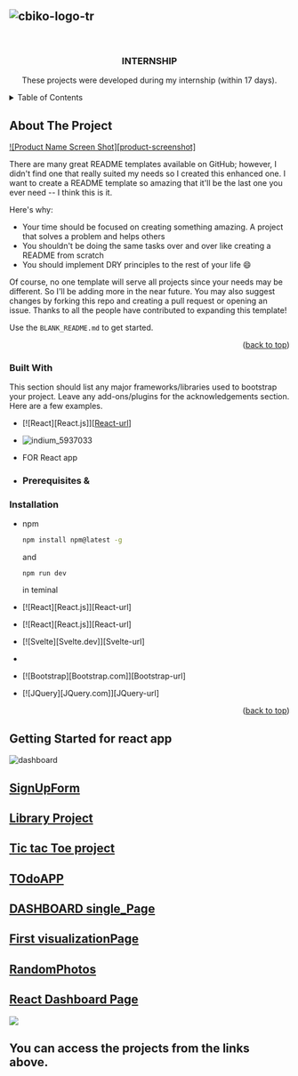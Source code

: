 
<a name="readme-top"></a>



![cbiko-logo-tr](https://www.cbiko.gov.tr/uploads/2022/06/cbiko-logo-tr.svg)
--                                  
<!-- PROJECT LOGO -->
<br />
<div align="center">
  
  <h3 align="center">INTERNSHIP</h3>

  <p align="center">
    These projects were developed during my internship (within 17 days).
  </p>
</div>



<!-- TABLE OF CONTENTS -->
<details>
  <summary>Table of Contents</summary>
  <ol>
    <li>
      <a href="#about-the-project">About The Internship</a>
      <li><a href="#about-the-project">About The Projects</a>
      <ul>
        <li><a href="#built-with">Built With</a></li>
      </ul>
    </li>
    <li>
      <a href="#getting-started">Getting Started</a>
      <ul>
        <li><a href="#prerequisites">Prerequisites</a></li>
        <li><a href="#installation">Installation</a></li>
      </ul>
    </li>
    <li><a href="#usage">Usage</a></li>
    <li><a href="#roadmap">Roadmap</a></li>
    <li><a href="#license">License</a></li>
    <li><a href="#contact">Contact</a></li>
    <li><a href="#acknowledgments">Acknowledgments</a></li>
  </li> </ol>
</details>



<!-- ABOUT THE PROJECT -->
## About The Project

[![Product Name Screen Shot][product-screenshot]](https://example.com)

There are many great README templates available on GitHub; however, I didn't find one that really suited my needs so I created this enhanced one. I want to create a README template so amazing that it'll be the last one you ever need -- I think this is it.

Here's why:
* Your time should be focused on creating something amazing. A project that solves a problem and helps others
* You shouldn't be doing the same tasks over and over like creating a README from scratch
* You should implement DRY principles to the rest of your life :smile:

Of course, no one template will serve all projects since your needs may be different. So I'll be adding more in the near future. You may also suggest changes by forking this repo and creating a pull request or opening an issue. Thanks to all the people have contributed to expanding this template!

Use the `BLANK_README.md` to get started.

<p align="right">(<a href="#readme-top">back to top</a>)</p>



### Built With

This section should list any major frameworks/libraries used to bootstrap your project. Leave any add-ons/plugins for the acknowledgements section. Here are a few examples.

* [![React][React.js]][[React-url](https://react.dev/)]
* ![indium_5937033](https://github.com/cicero06/MonthlyReport/assets/75733835/243a627d-b89f-44e1-9ef1-86cc82413822)


* FOR React app
* ### Prerequisites &
### Installation

* npm
  ```sh
  npm install npm@latest -g
  
  ```
  and
  ```
  npm run dev     
  ```
  in teminal 


* [![React][React.js]][React-url]
* [![React][React.js]][React-url]
* [![Svelte][Svelte.dev]][Svelte-url]
* 
* [![Bootstrap][Bootstrap.com]][Bootstrap-url]
* [![JQuery][JQuery.com]][JQuery-url]

<p align="right">(<a href="#readme-top">back to top</a>)</p>



<!-- GETTING STARTED -->
## Getting Started for react app 


![dashboard](https://github.com/cicero06/MonthlyReport/assets/75733835/8649f4ea-b6a8-4a3a-9150-e13fe0b8a1f9)


##  [SignUpForm](https://github.com/cicero06/MonthlyReport/upload)

##  [Library Project](https://github.com/cicero06/MonthlyReport/tree/main/LibraryProject)  
##  [Tic tac Toe project](https://github.com/cicero06/MonthlyReport/tree/main/LibraryProject)
##  [TOdoAPP](https://github.com/cicero06/MonthlyReport/tree/main/ToDoers-main)

##  [DASHBOARD single_Page](https://github.com/cicero06/MonthlyReport/tree/main/dashboardhsyn)

##  [First visualizationPage](https://github.com/cicero06/MonthlyReport/tree/main/religion%20of%20largest%2020%20countries)

##  [RandomPhotos](https://github.com/cicero06/MonthlyReport/tree/main/random%20photos)
##  [React Dashboard Page]( https://github.com/cicero06/MonthlyReport/tree/main/react-dashboard-last%20task)
![](https://github.com/cicero06/MonthlyReport/assets/75733835/89c4f075-5447-4bbd-a294-30c7a0e71a99)



## You can access the projects from the links above.

